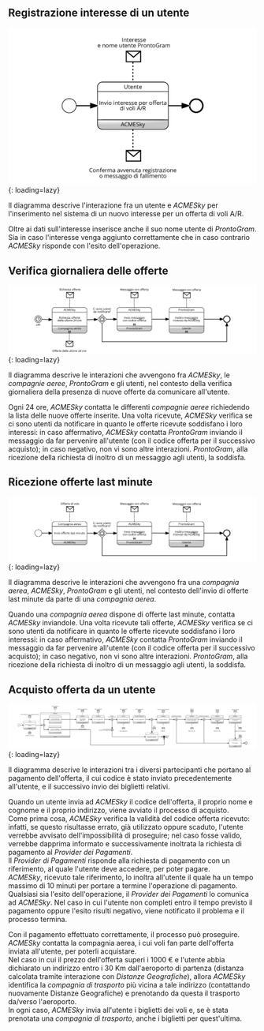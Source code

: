 
## Registrazione interesse di un utente
![!Processo di registrazione di un interesse da parte di un utente](assets/coreografiebpmn/RegistrazioneInteresseUtente.png){: loading=lazy}

Il diagramma descrive l'interazione fra un utente e *ACMESky* per l'inserimento nel sistema di un nuovo interesse per un offerta di voli A/R.

Oltre ai dati sull'interesse inserisce anche il suo nome utente di *ProntoGram*. Sia in caso l'interesse venga aggiunto correttamente che in caso contrario *ACMESky* risponde con l'esito dell'operazione.

## Verifica giornaliera delle offerte
![!Processo di verifica giornaliera delle offerte delle compagnie aeree](assets/coreografiebpmn/VerificaGiornaliera.png){: loading=lazy}

Il diagramma descrive le interazioni che avvengono fra *ACMESky*, le *compagnie aeree*, *ProntoGram* e gli utenti, nel contesto della verifica giornaliera della presenza di nuove offerte da comunicare all'utente.

Ogni 24 ore, *ACMESky* contatta le differenti *compagnie aeree* richiedendo la lista delle nuove offerte inserite. Una volta ricevute, *ACMESky* verifica se ci sono utenti da notificare in quanto le offerte ricevute soddisfano i loro interessi: in caso affermativo, *ACMESky* contatta *ProntoGram* inviando il messaggio da far pervenire all'utente (con il codice offerta per il successivo acquisto); in caso negativo, non vi sono altre interazioni. *ProntoGram*, alla ricezione della richiesta di inoltro di un messaggio agli utenti, la soddisfa.

## Ricezione offerte last minute
![!Processo di ricezione delle offerte last minute](assets/coreografiebpmn/NotificaVoliLastMinute.png){: loading=lazy}

Il diagramma descrive le interazioni che avvengono fra una *compagnia aerea*, *ACMESky*, *ProntoGram* e gli utenti, nel contesto dell'invio di offerte last minute da parte di una *compagnia aerea*.

Quando una *compagnia aerea* dispone di offerte last minute, contatta *ACMESky* inviandole. Una volta ricevute tali offerte, *ACMESky* verifica se ci sono utenti da notificare in quanto le offerte ricevute soddisfano i loro interessi: in caso affermativo, *ACMESky* contatta *ProntoGram* inviando il messaggio da far pervenire all'utente (con il codice offerta per il successivo acquisto); in caso negativo, non vi sono altre interazioni. *ProntoGram*, alla ricezione della richiesta di inoltro di un messaggio agli utenti, la soddisfa.

## Acquisto offerta da un utente
![!Processo di acquisto di un'offerta](assets/coreografiebpmn/AcquistoOfferta.png){: loading=lazy}

Il diagramma descrive le interazioni tra i diversi partecipanti che portano al pagamento dell'offerta, il cui codice è stato inviato precedentemente all'utente, e il successivo invio dei biglietti relativi.

Quando un utente invia ad *ACMESky* il codice dell'offerta, il proprio nome e cognome e il proprio indirizzo, viene avviato il processo di acquisto.  
Come prima cosa, *ACMESky* verifica la validità del codice offerta ricevuto: infatti, se questo risultasse errato, già utilizzato oppure scaduto, l'utente verrebbe avvisato dell'impossibilità di proseguire; nel caso fosse valido, verrebbe dapprima informato e successivamente inoltrata la richiesta di pagamento al *Provider dei Pagamenti*.  
Il *Provider di Pagamenti* risponde alla richiesta di pagamento con un riferimento, al quale l'utente deve accedere, per poter pagare.  
*ACMESky*, ricevuto tale riferimento, lo inoltra all'utente il quale ha un tempo massimo di 10 minuti per portare a termine l'operazione di pagamento. Qualsiasi sia l'esito dell'operazione, il *Provider dei Pagamenti* lo comunica ad *ACMESky*. Nel caso in cui l'utente non completi entro il tempo previsto il pagamento oppure l'esito risulti negativo, viene notificato il problema e il processo termina.

Con il pagamento effettuato correttamente, il processo può proseguire. *ACMESky* contatta la compagnia aerea, i cui voli fan parte dell'offerta inviata all'utente, per poterli acquistare.  
Nel caso in cui il prezzo dell'offerta superi i 1000 € e l'utente abbia dichiarato un indirizzo entro i 30 Km dall'aeroporto di partenza (distanza calcolata tramite interazione con *Distanze Geografiche*), allora *ACMESky* identifica la *compagnia di trasporto* più vicina a tale indirizzo (contattando nuovamente Distanze Geografiche) e prenotando da questa il trasporto da/verso l'aeroporto.  
In ogni caso, *ACMESky* invia all'utente i biglietti dei voli e, se è stata prenotata una *compagnia di trasporto*, anche i biglietti per quest'ultima.